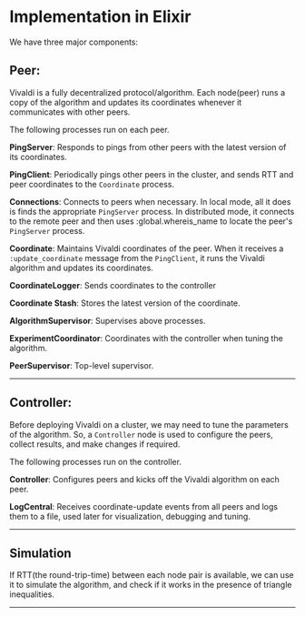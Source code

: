 # Implementation in Elixir

We have three major components:

## Peer:

Vivaldi is a fully decentralized protocol/algorithm. Each node(peer) runs a copy of the algorithm and updates its coordinates whenever it communicates with other peers. 


The following processes run on each peer. 

**PingServer**: Responds to pings from other peers with the latest version of its coordinates. 

**PingClient**: Periodically pings other peers in the cluster, and sends RTT and peer coordinates to the `Coordinate` process. 

**Connections**: Connects to peers when necessary. In local mode, all it does is finds the appropriate `PingServer` process. In distributed mode, it connects to the remote peer and then uses :global.whereis_name to locate the peer's `PingServer` process.

**Coordinate**: Maintains Vivaldi coordinates of the peer. When it receives a `:update_coordinate` message from the `PingClient`, it runs the Vivaldi algorithm and updates its coordinates. 

**CoordinateLogger**: Sends coordinates to the controller

**Coordinate Stash**: Stores the latest version of the coordinate. 

**AlgorithmSupervisor**: Supervises above processes.

**ExperimentCoordinator**: Coordinates with the controller when tuning the algorithm. 

**PeerSupervisor**: Top-level supervisor.

___


## Controller:

Before deploying Vivaldi on a cluster, we may need to tune the parameters of the algorithm. So, a `Controller` node is used to configure the peers, collect results, and make changes if required. 

The following processes run on the controller.

**Controller**: Configures peers and kicks off the Vivaldi algorithm on each peer. 

**LogCentral**: Receives coordinate-update events from all peers and logs them to a file, used later for visualization, debugging and tuning.

____

## Simulation

If RTT(the round-trip-time) between each node pair is available, we can use it to simulate the algorithm, and check if it works in the presence of triangle inequalities.

____


